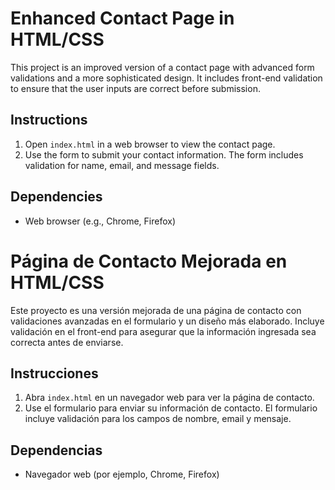 # Enhanced Contact Page in HTML/CSS

This project is an improved version of a contact page with advanced form validations and a more sophisticated design. It includes front-end validation to ensure that the user inputs are correct before submission.

## Instructions

1. Open `index.html` in a web browser to view the contact page.
2. Use the form to submit your contact information. The form includes validation for name, email, and message fields.

## Dependencies
- Web browser (e.g., Chrome, Firefox)

# Página de Contacto Mejorada en HTML/CSS

Este proyecto es una versión mejorada de una página de contacto con validaciones avanzadas en el formulario y un diseño más elaborado. Incluye validación en el front-end para asegurar que la información ingresada sea correcta antes de enviarse.

## Instrucciones

1. Abra `index.html` en un navegador web para ver la página de contacto.
2. Use el formulario para enviar su información de contacto. El formulario incluye validación para los campos de nombre, email y mensaje.

## Dependencias
- Navegador web (por ejemplo, Chrome, Firefox)
